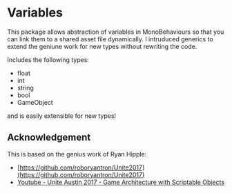 # Variables

This package allows abstraction of variables in MonoBehaviours so that you can link them to a shared asset file dynamically. I intruduced generics to extend the geniune work for new types without rewriting the code.

Includes the following types:
- float
- int
- string
- bool
- GameObject

and is easily extensible for new types!

## Acknowledgement

This is based on the genius work of Ryan Hipple:

- [https://github.com/roboryantron/Unite2017](https://github.com/roboryantron/Unite2017)
- [Youtube - Unite Austin 2017 - Game Architecture with Scriptable Objects](https://www.youtube.com/watch?v=raQ3iHhE_Kk&t=3244s)
